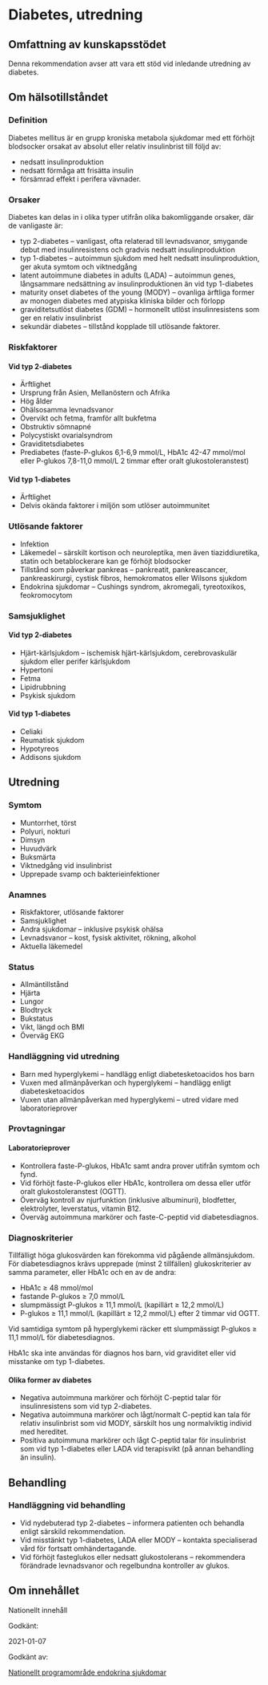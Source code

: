 Diabetes, utredning
===================

Omfattning av kunskapsstödet
----------------------------

Denna rekommendation avser att vara ett stöd vid inledande utredning av diabetes.

Om hälsotillståndet
-------------------

### Definition

Diabetes mellitus är en grupp kroniska metabola sjukdomar med ett förhöjt blodsocker orsakat av absolut eller relativ insulinbrist till följd av:

*   nedsatt insulinproduktion
*   nedsatt förmåga att frisätta insulin
*   försämrad effekt i perifera vävnader.

### Orsaker

Diabetes kan delas in i olika typer utifrån olika bakomliggande orsaker, där de vanligaste är:

*   typ 2-diabetes – vanligast, ofta relaterad till levnadsvanor, smygande debut med insulinresistens och gradvis nedsatt insulinproduktion
*   typ 1-diabetes – autoimmun sjukdom med helt nedsatt insulinproduktion, ger akuta symtom och viktnedgång
*   latent autoimmune diabetes in adults (LADA) – autoimmun genes, långsammare nedsättning av insulinproduktionen än vid typ 1-diabetes
*   maturity onset diabetes of the young (MODY) – ovanliga ärftliga former av monogen diabetes med atypiska kliniska bilder och förlopp
*   graviditetsutlöst diabetes (GDM) – hormonellt utlöst insulinresistens som ger en relativ insulinbrist
*   sekundär diabetes – tillstånd kopplade till utlösande faktorer.

### Riskfaktorer

#### Vid typ 2-diabetes

*   Ärftlighet
*   Ursprung från Asien, Mellanöstern och Afrika
*   Hög ålder
*   Ohälsosamma levnadsvanor
*   Övervikt och fetma, framför allt bukfetma
*   Obstruktiv sömnapné
*   Polycystiskt ovarialsyndrom
*   Graviditetsdiabetes
*   Prediabetes (faste-P-glukos 6,1-6,9 mmol/L, HbA1c 42-47 mmol/mol eller P-glukos 7,8-11,0 mmol/L 2 timmar efter oralt glukostoleranstest)

#### Vid typ 1-diabetes

*   Ärftlighet
*   Delvis okända faktorer i miljön som utlöser autoimmunitet

### Utlösande faktorer

*   Infektion
*   Läkemedel – särskilt kortison och neuroleptika, men även tiaziddiuretika, statin och betablockerare kan ge förhöjt blodsocker
*   Tillstånd som påverkar pankreas – pankreatit, pankreascancer, pankreaskirurgi, cystisk fibros, hemokromatos eller Wilsons sjukdom
*   Endokrina sjukdomar – Cushings syndrom, akromegali, tyreotoxikos, feokromocytom

### Samsjuklighet

#### Vid typ 2-diabetes

*   Hjärt-kärlsjukdom – ischemisk hjärt-kärlsjukdom, cerebrovaskulär sjukdom eller perifer kärlsjukdom
*   Hypertoni
*   Fetma
*   Lipidrubbning
*   Psykisk sjukdom

#### Vid typ 1-diabetes

*   Celiaki
*   Reumatisk sjukdom
*   Hypotyreos
*   Addisons sjukdom

Utredning
---------

### Symtom

*   Muntorrhet, törst
*   Polyuri, nokturi
*   Dimsyn
*   Huvudvärk
*   Buksmärta
*   Viktnedgång vid insulinbrist
*   Upprepade svamp och bakterieinfektioner

### Anamnes

*   Riskfaktorer, utlösande faktorer
*   Samsjuklighet
*   Andra sjukdomar – inklusive psykisk ohälsa
*   Levnadsvanor – kost, fysisk aktivitet, rökning, alkohol
*   Aktuella läkemedel

### Status

*   Allmäntillstånd
*   Hjärta
*   Lungor
*   Blodtryck
*   Bukstatus
*   Vikt, längd och BMI
*   Överväg EKG

### Handläggning vid utredning

*   Barn med hyperglykemi – handlägg enligt diabetesketoacidos hos barn
*   Vuxen med allmänpåverkan och hyperglykemi – handlägg enligt diabetesketoacidos
*   Vuxen utan allmänpåverkan med hyperglykemi – utred vidare med laboratorieprover

### Provtagningar

#### Laboratorieprover

*   Kontrollera faste-P-glukos, HbA1c samt andra prover utifrån symtom och fynd.
*   Vid förhöjt faste-P-glukos eller HbA1c, kontrollera om dessa eller utför oralt glukostoleranstest (OGTT).
*   Överväg kontroll av njurfunktion (inklusive albuminuri), blodfetter, elektrolyter, leverstatus, vitamin B12.
*   Överväg autoimmuna markörer och faste-C-peptid vid diabetesdiagnos.

### Diagnoskriterier

Tillfälligt höga glukosvärden kan förekomma vid pågående allmänsjukdom. För diabetesdiagnos krävs upprepade (minst 2 tillfällen) glukoskriterier av samma parameter, eller HbA1c och en av de andra:

*   HbA1c ≥ 48 mmol/mol
*   fastande P-glukos ≥ 7,0 mmol/L
*   slumpmässigt P-glukos ≥ 11,1 mmol/L (kapillärt ≥ 12,2 mmol/L)
*   P-glukos ≥ 11,1 mmol/L (kapillärt ≥ 12,2 mmol/L) efter 2 timmar vid OGTT.

Vid samtidiga symtom på hyperglykemi räcker ett slumpmässigt P-glukos ≥ 11,1 mmol/L för diabetesdiagnos.

HbA1c ska inte användas för diagnos hos barn, vid graviditet eller vid misstanke om typ 1-diabetes.

#### Olika former av diabetes

*   Negativa autoimmuna markörer och förhöjt C-peptid talar för insulinresistens som vid typ 2-diabetes.
*   Negativa autoimmuna markörer och lågt/normalt C-peptid kan tala för relativ insulinbrist som vid MODY, särskilt hos ung normalviktig individ med hereditet.
*   Positiva autoimmuna markörer och lågt C-peptid talar för insulinbrist som vid typ 1-diabetes eller LADA vid terapisvikt (på annan behandling än insulin).

Behandling
----------

### Handläggning vid behandling

*   Vid nydebuterad typ 2-diabetes – informera patienten och behandla enligt särskild rekommendation.
*   Vid misstänkt typ 1-diabetes, LADA eller MODY – kontakta specialiserad vård för fortsatt omhändertagande.
*   Vid förhöjt fasteglukos eller nedsatt glukostolerans – rekommendera förändrade levnadsvanor och regelbundna kontroller av glukos.

Om innehållet
-------------

Nationellt innehåll

Godkänt:

2021-01-07

Godkänt av:

[Nationellt programområde endokrina sjukdomar](https://kunskapsstyrningvard.se/kunskapsstyrningvard/programomradenochsamverkansgrupper/nationellaprogramomraden/npoendokrinasjukdomar.56428.html)
